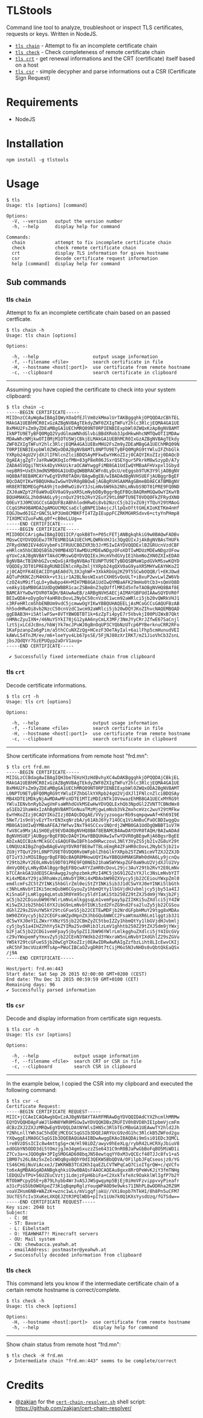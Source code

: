 TLStools
========

Command line tool to analyze, troubleshoot or inspect TLS certificates, requests or keys. Written in NodeJS.

* [`tls chain`](#tls-chain) - Attempt to fix an incomplete certificate chain
* [`tls check`](#tls-check) - Check completeness of remote certificate chain
* [`tls crt`](#tls-crt) - get renewal informations and the CRT (certificate) itself based on a host
* [`tls csr`](#tls-csr) - simple decypher and parse informations out a CSR (Certificate Sign Request)

# Requirements

* NodeJS

# Installation

```shell
npm install -g tlstools
```

# Usage

```shell
$ tls
Usage: tls [options] [command]

Options:
  -V, --version   output the version number
  -h, --help      display help for command

Commands:
  chain           attempt to fix incomplete certificate chain
  check           check remote certificate chain
  crt             display TLS information for given hostname
  csr             decode certificate request information
  help [command]  display help for command
```

## Sub commands

### tls `chain`

Attempt to fix an incomplete certificate chain based on an passed certficate.

```shell
$ tls chain -h
Usage: tls chain [options]

Options:

  -h, --help                    output usage information
  -f, --filename <file>         search certificate in file
  -H, --hostname <host[:port]>  use certificate from remote hostname
  -c, --clipboard               search certificate in clipboard
```

---

Assuming you have copied the certificate to check into your system clipboard:

```shell
$ tls chain -c
-----BEGIN CERTIFICATE-----
MIIDnzCCAyWgAwIBAgIQWyXOaQfEJlVm0zkMmalUrTAKBggqhkjOPQQDAzCBhTEL
MAkGA1UEBhMCR0IxGzAZBgNVBAgTEkdyZWF0ZXIgTWFuY2hlc3RlcjEQMA4GA1UE
BxMHU2FsZm9yZDEaMBgGA1UEChMRQ09NT0RPIENBIExpbWl0ZWQxKzApBgNVBAMT
IkNPTU9ETyBFQ0MgQ2VydGlmaWNhdGlvbiBBdXRob3JpdHkwHhcNMTQwOTI1MDAw
MDAwWhcNMjkwOTI0MjM1OTU5WjCBkjELMAkGA1UEBhMCR0IxGzAZBgNVBAgTEkdy
ZWF0ZXIgTWFuY2hlc3RlcjEQMA4GA1UEBxMHU2FsZm9yZDEaMBgGA1UEChMRQ09N
T0RPIENBIExpbWl0ZWQxODA2BgNVBAMTL0NPTU9ETyBFQ0MgRG9tYWluIFZhbGlk
YXRpb24gU2VjdXJlIFNlcnZlciBDQSAyMFkwEwYHKoZIzj0CAQYIKoZIzj0DAQcD
QgAEAjgZgTrJaYRwWQKOqIofMN+83gP8eR06JSxrQSEYgur5PkrkM8wSzypD/A7y
ZADA4SVQgiTNtkk4DyVHkUikraOCAWYwggFiMB8GA1UdIwQYMBaAFHVxpxlIGbyd
nepBR9+UxEh3mdN5MB0GA1UdDgQWBBRACWFn8LyDcU/eEggsb9TUK3Y9ljAOBgNV
HQ8BAf8EBAMCAYYwEgYDVR0TAQH/BAgwBgEB/wIBADAdBgNVHSUEFjAUBggrBgEF
BQcDAQYIKwYBBQUHAwIwGwYDVR0gBBQwEjAGBgRVHSAAMAgGBmeBDAECATBMBgNV
HR8ERTBDMEGgP6A9hjtodHRwOi8vY3JsLmNvbW9kb2NhLmNvbS9DT01PRE9FQ0ND
ZXJ0aWZpY2F0aW9uQXV0aG9yaXR5LmNybDByBggrBgEFBQcBAQRmMGQwOwYIKwYB
BQUHMAKGL2h0dHA6Ly9jcnQuY29tb2RvY2EuY29tL0NPTU9ET0VDQ0FkZFRydXN0
Q0EuY3J0MCUGCCsGAQUFBzABhhlodHRwOi8vb2NzcC5jb21vZG9jYTQuY29tMAoG
CCqGSM49BAMDA2gAMGUCMQCsaEclgBNPE1bAojcJl1pQxOfttGHLKIoKETKm4nHf
EQGJbwd6IGZrGNC5LkP3Um8CMBKFfI4TZpIEuppFCZRKMGHRSdxv6+ctyYnPHmp8
7IXOMCVZuoFwNLg0f+cB0eLLUg==
-----END CERTIFICATE-----
-----BEGIN CERTIFICATE-----
MIID0DCCArigAwIBAgIQQ1ICP/qokB8Tn+P05cFETjANBgkqhkiG9w0BAQwFADBv
MQswCQYDVQQGEwJTRTEUMBIGA1UEChMLQWRkVHJ1c3QgQUIxJjAkBgNVBAsTHUFk
ZFRydXN0IEV4dGVybmFsIFRUUCBOZXR3b3JrMSIwIAYDVQQDExlBZGRUcnVzdCBF
eHRlcm5hbCBDQSBSb290MB4XDTAwMDUzMDEwNDgzOFoXDTIwMDUzMDEwNDgzOFow
gYUxCzAJBgNVBAYTAkdCMRswGQYDVQQIExJHcmVhdGVyIE1hbmNoZXN0ZXIxEDAO
BgNVBAcTB1NhbGZvcmQxGjAYBgNVBAoTEUNPTU9ETyBDQSBMaW1pdGVkMSswKQYD
VQQDEyJDT01PRE8gRUNDIENlcnRpZmljYXRpb24gQXV0aG9yaXR5MHYwEAYHKoZI
zj0CAQYFK4EEACIDYgAEA0d7L3XJghWF+3XkkRbUq2KZ9T5SCwbOQQB/l+EKJDwd
AQTuPdKNCZcM4HXk+vt3iir1A2BLNosWIxatCXH0SvQoULT+iBxuP2wvLwlZW6Vb
CzOZ4sM9iflqLO+y0wbpo4H+MIH7MB8GA1UdIwQYMBaAFK29mHo0tCb3+sQmVO8D
veAky1QaMB0GA1UdDgQWBBR1cacZSBm8nZ3qQUfflMRId5nTeTAOBgNVHQ8BAf8E
BAMCAYYwDwYDVR0TAQH/BAUwAwEB/zARBgNVHSAECjAIMAYGBFUdIAAwSQYDVR0f
BEIwQDA+oDygOoY4aHR0cDovL2NybC50cnVzdC1wcm92aWRlci5jb20vQWRkVHJ1
c3RFeHRlcm5hbENBUm9vdC5jcmwwOgYIKwYBBQUHAQEELjAsMCoGCCsGAQUFBzAB
hh5odHRwOi8vb2NzcC50cnVzdC1wcm92aWRlci5jb20wDQYJKoZIhvcNAQEMBQAD
ggEBAB3H+i5AtlwFSw+8VTYBWOBTBT1k+6zZpTi4pyE7r5VbvkjI00PUIWxB7Qkt
nHMAcZyuIXN+/46NuY5YkI78jG12yAA6nyCmLX3MF/3NmJYyCRrJZfwE67SaCnjl
lztSjxLCdJcBns/hbWjYk7mcJPuWJ0gBnOqUP3CYQbNzUTcp6PYBerknuCRR2RFo
1KaFpzanpZa6gPim/a5thCCuNXZzQg+HCezF3OeTAyIal+6ailFhp5cmHunudVEI
kAWvL54TnJM/ev/m6+loeYyv4Lb67psSE/5FjNJ80zXrIRKT/mZ1JioVhCb3ZsnL
jbsJQdQYr7GzEPUQyp2aDrV1aug=
-----END CERTIFICATE-----

 ✔ Successfully fixed intermediate chain from clipboard
```

### tls `crt`

Decode certificate informations.

```shell
$ tls crt -h
Usage: tls crt [options]

Options:

  -h, --help                    output usage information
  -f, --filename <file>         search certificate in file
  -H, --hostname <host[:port]>  use certificate from remote hostname
  -c, --clipboard               search certificate in clipboard
```

---

Show certificate informations from remote host "frd.mn":

```shell
$ tls crt frd.mn
-----BEGIN CERTIFICATE-----
MIIGLzCCBdagAwIBAgIQH3be7EHzH3zHdBvhyXC4wDAKBggqhkjOPQQDAjCBkjEL
MAkGA1UEBhMCR0IxGzAZBgNVBAgTEkdyZWF0ZXIgTWFuY2hlc3RlcjEQMA4GA1UE
BxMHU2FsZm9yZDEaMBgGA1UEChMRQ09NT0RPIENBIExpbWl0ZWQxODA2BgNVBAMT
L0NPTU9ETyBFQ0MgRG9tYWluIFZhbGlkYXRpb24gU2VjdXJlIFNlcnZlciBDQSAy
MB4XDTE1MDkyNjAwMDAwMFoXDTE1MTIzMDIzNTk1OVowazEhMB8GA1UECxMYRG9t
YWluIENvbnRyb2wgVmFsaWRhdGVkMSEwHwYDVQQLExhQb3NpdGl2ZVNTTCBNdWx0
aS1Eb21haW4xIzAhBgNVBAMTGnNuaTMzMjgwLmNsb3VkZmxhcmVzc2wuY29tMFkw
EwYHKoZIzj0CAQYIKoZIzj0DAQcDQgAE/VVyjyzoogarRb9sqmpqwwAf+Kh69I9E
5NeT/1s9nVjvEzYTnrEN3xqNrzbA/y61AbJ6Yy714OCq1ViAmBuCPaOCBDIwggQu
MB8GA1UdIwQYMBaAFEAJYWfwvINxT94SCCxv1NQrdj2WMB0GA1UdDgQWBBT1uV7H
fwV8Ca9MxjAiSHOEyE9EVDAOBgNVHQ8BAf8EBAMCB4AwDAYDVR0TAQH/BAIwADAd
BgNVHSUEFjAUBggrBgEFBQcDAQYIKwYBBQUHAwIwTwYDVR0gBEgwRjA6BgsrBgEE
AbIxAQICBzArMCkGCCsGAQUFBwIBFh1odHRwczovL3NlY3VyZS5jb21vZG8uY29t
L0NQUzAIBgZngQwBAgEwVgYDVR0fBE8wTTBLoEmgR4ZFaHR0cDovL2NybC5jb21v
ZG9jYTQuY29tL0NPTU9ET0VDQ0RvbWFpblZhbGlkYXRpb25TZWN1cmVTZXJ2ZXJD
QTIuY3JsMIGIBggrBgEFBQcBAQR8MHowUQYIKwYBBQUHMAKGRWh0dHA6Ly9jcnQu
Y29tb2RvY2E0LmNvbS9DT01PRE9FQ0NEb21haW5WYWxpZGF0aW9uU2VjdXJlU2Vy
dmVyQ0EyLmNydDAlBggrBgEFBQcwAYYZaHR0cDovL29jc3AuY29tb2RvY2E0LmNv
bTCCAnkGA1UdEQSCAnAwggJsghpzbmkzMzI4MC5jbG91ZGZsYXJlc3NsLmNvbYIT
Ki4xMDAxY29ja3RhaWxzLmNvbYIRKi4xMDAxbW90ZXVycy5jb22CEiouYWxpZml0
emdlcmFsZC5tZYINKi5hbGlrZml0ei5tZYINKi5ib3J1dC5wYXJ0eYINKi5lbGth
c3NhLmNvbYIIKi5mcmQubW6CGyouZy1hbmQtYy1lbGVjdHJvbmljcy5jby51a4IJ
Ki5naGFjLmRlgg4qLmtub3R0Ym95cy5ldYIaKi5tb250Z29tZXJ5dm9jYWxjb2Fj
aC5jb22CDioubW96YWlrLmNvLmlkggsqLm1vemFpay5pZIIKKi5uZXdlci5jY4IW
Ki5wZXJzb25hbGl6YXJibG9nLmNvbYIUKi5zd2FnZG9nd2Fsa2luZy5jb22CGSou
dGhlZ29sZGVuYW5kY29tcGFueS5jb22CETEwMDFjb2NrdGFpbHMuY29tgg8xMDAx
bW90ZXVycy5jb22CEGFsaWZpdHpnZXJhbGQubWWCC2FsaWtmaXR6Lm1lggtib3J1
dC5wYXJ0eYILZWxrYXNzYS5jb22CBmZyZC5tboIZZy1hbmQtYy1lbGVjdHJvbmlj
cy5jby51a4IHZ2hhYy5kZYIMa25vdHRib3lzLmV1ghhtb250Z29tZXJ5dm9jYWxj
b2FjaC5jb22CDG1vemFpay5jby5pZIIJbW96YWlrLmlkgghuZXdlci5jY4IUcGVy
c29uYWxpemFyYmxvZy5jb22CEnN3YWdkb2d3YWxraW5nLmNvbYIXdGhlZ29sZGVu
YW5kY29tcGFueS5jb20wCgYIKoZIzj0EAwIDRwAwRAIgZzfbzLiht8LIcEwvCKIj
xRC5hF3mcVUzAYMTsAp+PWoCIBCaOZvgDR0t7tCijM6o5N3vNHDs0vQbtQkEaQSx
/j9A
-----END CERTIFICATE-----

Host/port: frd.mn:443
Start date: Sat Sep 26 2015 02:00:00 GMT+0200 (CEST)
End date: Thu Dec 31 2015 00:59:59 GMT+0100 (CET)
Remaining days: 96
✔ Successfully parsed information
```

### tls `csr`

Decode and display information from certificate sign requests.

```shell
$ tls csr -h
Usage: tls csr [options]

Options:

  -h, --help             output usage information
  -f, --filename <file>  search CRT or CSR in file
  -c, --clipboard        search CSR in clipboard
```

---

In the example below, I copied the CSR into my clipboard and executed the following command:

```shell
$ tls csr -c
Certificate Request:
-----BEGIN CERTIFICATE REQUEST-----
MIIC+jCCAeICAQAwgbQxCzAJBgNVBAYTAkRFMRAwDgYDVQQIDAdCYXZhcmlhMRMw
EQYDVQQHDApFaWJlbHN0YWR0MSUwIwYDVQQKDBxZRUFIV0hBVD8hIE1pbmVjcmFm
dCBzZXJ2ZXJzMRQwEgYDVQQLDAtNYWlsIHN5c3RlbTEcMBoGA1UEAwwTY2hld2Jh
Y2NhLnllYWh3aC5hdDEjMCEGCSqGSIb3DQEJARYUcG9zdG1hc3RlckB5ZWFod2gu
YXQwggEiMA0GCSqGSIb3DQEBAQUAA4IBDwAwggEKAoIBAQDAi9mSsi01EDc3QMCL
lreBVzDSsICIc8w4mttgSg+cW/Hl98iDZ/awyv0hEeXLg/rybR42LHCRXyJbiuV8
edOGbYN5ODD3di5tOmzjgJm34gmSxuzzZSe6431C9nR0BJaPwGbBoFqBO5MiWD1i
Z7Cv3a+xJQO0gN+3PIgSMOGAD608bqJN58ewtqqYY0xM3vQCEcf40TJJc8fv1+a5
1BM07s26L0Az5xZeIcWOqBgvBQhY0dI3QEKW5BbQDVA/OFilpbJFqCseosjz0/YG
tS46CHGjNuViAcxeJ/IWKRWB3TCd2KhIqaEZLCVTWPqCaQ7CioITgrQW+c/qVCfv
to6xAgMBAAGgADANBgkqhkiG9w0BAQsFAAOCAQEAu8gxx8RrQPeWvKJiY3fmTNHg
lEDQU2vTPU+56UZEuCVztj1LdmjzFpH6biFa+C2XxkTxfeXc9OakklWlIgfP7b2Y
RTObWPcpyDSE+yB79Lhybb4Wr3vASJJWSgwqymp5BjEj0iHeVFzvippvvyPieafr
a31cPiG5UbOWOXpeZ73K1qBqmpRglzYouqWPA0D9e9wks71INhPL8wODRha2RZ9M
voaVZHsm6NB+WAZzK+wznc1wLs/mVigqfjakU//VXi8opb7hTkH1/8h8Pn5uCFM7
3UcTESfcIv3XuKeLXKQEJZtR3PQlWDb+pI7x1iUm7k0Q1KXsYysdUzq/fGTSdw==
-----END CERTIFICATE REQUEST-----
Key size: 2048 bit
Subject:
 - C: DE
 - ST: Bavaria
 - L: Eibelstadt
 - O: YEAHWHAT?! Minecraft servers
 - OU: Mail system
 - CN: chewbacca.yeahwh.at
 - emailAddress: postmaster@yeahwh.at
 ✔ Successfully decoded information from clipboard
```

### tls `check`

This command lets you know if the intermediate certificate chain of a certain remote hostname is correct/complete.

```shell
$ tls check -h
Usage: tls check [options]

Options:
  -H, --hostname <host[:port]>  use certificate from remote hostname
  -h, --help                    display help for command
```

---

Show chain status from remote host "frd.mn":

```shell
$ tls check -H frd.mn
 ✔ Intermediate chain "frd.mn:443" seems to be complete/correct
```

# Credits

* @[zakjan](https://github.com/zakjan/) for the [`cert-chain-resolver.sh`](vendor/cert-chain-resolver.sh) shell script:
https://github.com/zakjan/cert-chain-resolver/
